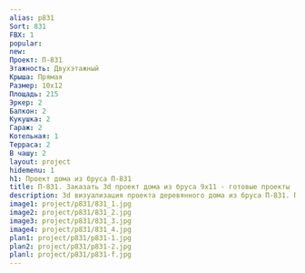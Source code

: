 ```yaml
---
alias: p831
Sort: 831
FBX: 1
popular: 
new: 
Проект: П-831
Этажность: Двухэтажный
Крыша: Прямая
Размер: 10х12
Площадь: 215
Эркер: 2
Балкон: 2
Кукушка: 2
Гараж: 2
Котельная: 1
Терраса: 2
В чашу: 2
layout: project
hidemenu: 1
h1: Проект дома из бруса П-831
title: П-831. Заказать 3d проект дома из бруса 9х11 - готовые проекты
description: 3d визуализация проекта деревянного дома из бруса П-831. Площадь 215 м2, размер 9х11. Вы можете внести любые изменения в проект.
image1: project/p831/831_1.jpg
image2: project/p831/831_2.jpg
image3: project/p831/831_3.jpg
image4: project/p831/831_4.jpg
plan1: project/p831/p831-1.jpg
plan2: project/p831/p831-2.jpg
planl: project/p831/p831-f.jpg
---
```

